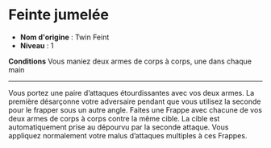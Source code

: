 # Feinte jumelée

 * **Nom d'origine** : Twin Feint
 * **Niveau** : 1


<p><strong>Conditions</strong>  Vous maniez deux armes de corps à corps, une dans chaque main</p>
<hr>
<p>Vous portez une paire d’attaques étourdissantes avec vos deux armes. La première désarçonne votre adversaire pendant que vous utilisez la seconde pour le frapper sous un autre angle. Faites une Frappe avec chacune de vos deux armes de corps à corps contre la même cible. La cible est automatiquement prise au dépourvu par la seconde attaque. Vous appliquez normalement votre malus d’attaques multiples à ces Frappes.</p>